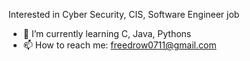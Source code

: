 Interested in Cyber Security, CIS, Software Engineer job
- 🌱 I’m currently learning C, Java, Pythons
- 📫 How to reach me: freedrow0711@gmail.com

